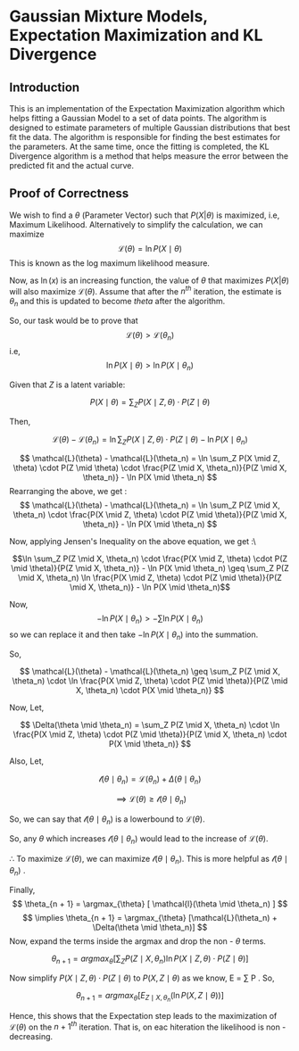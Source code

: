 # **Gaussian Mixture Models, Expectation Maximization and KL Divergence**

## **Introduction**
This is an implementation of the Expectation Maximization algorithm which helps fitting a Gaussian Model to a set of data points. The algorithm is designed to estimate parameters of multiple Gaussian distributions that best fit the data. The algorithm is responsible for finding the best estimates for the parameters. At the same time, once the fitting is completed, the KL Divergence algorithm is a method that helps measure the error between the predicted fit and the actual curve. 

## **Proof of Correctness**
We wish to find a $\theta$ (Parameter Vector) such that $P(X|\theta)$ is maximized, i.e, Maximum Likelihood. Alternatively to simplify the calculation, we can maximize $$ \mathcal{L}(\theta) = \ln P(X \mid \theta) $$ This is known as the log maximum likelihood measure.

Now, as $\ln(x)$ is an increasing function, the value of $\theta$ that maximizes $P(X|\theta)$ will also maximize $\mathcal{L}(\theta)$.
Assume that after the $n^{th}$ iteration, the estimate is $\theta_n$ and this is updated to become $theta$ after the algorithm.

So, our task would be to prove that $$\mathcal{L}(\theta) > \mathcal{L}(\theta_n)$$ i.e, $$\ln P(X \mid \theta) > \ln P(X \mid \theta_n)$$

Given that $Z$ is a latent variable:

$$
P(X \mid \theta) = \sum_Z P(X \mid Z, \theta) \cdot P(Z \mid \theta)
$$

Then,

$$
\mathcal{L}(\theta) - \mathcal{L}(\theta_n) = \ln \sum_Z P(X \mid Z, \theta) \cdot P(Z \mid \theta) - \ln P(X \mid \theta_n)
$$

$$
\mathcal{L}(\theta) - \mathcal{L}(\theta_n) = \ln \sum_Z P(X \mid Z, \theta) \cdot P(Z \mid \theta) \cdot \frac{P(Z \mid X, \theta_n)}{P(Z \mid X, \theta_n)} - \ln P(X \mid \theta_n)                              
$$
Rearranging the above, we get :
$$
\mathcal{L}(\theta) - \mathcal{L}(\theta_n) = \ln \sum_Z P(Z \mid X, \theta_n) \cdot \frac{P(X \mid Z, \theta) \cdot P(Z \mid \theta)}{P(Z \mid X, \theta_n)} - \ln P(X \mid \theta_n)  
$$

Now, applying Jensen's Inequality on the above equation, we get :\

$$\ln \sum_Z P(Z \mid X, \theta_n) \cdot \frac{P(X \mid Z, \theta) \cdot P(Z \mid \theta)}{P(Z \mid X, \theta_n)} - \ln P(X \mid \theta_n) \geq \sum_Z P(Z \mid X, \theta_n) \ln \frac{P(X \mid Z, \theta) \cdot P(Z \mid \theta)}{P(Z \mid X, \theta_n)} - \ln P(X \mid \theta_n)$$


Now, $$-\ln P(X \mid \theta_n) > - \sum \ln P(X \mid \theta_n)$$ so we can replace it and then take $-\ln P(X \mid \theta_n)$ into the summation.


So,

$$
 \mathcal{L}(\theta) - \mathcal{L}(\theta_n) \geq \sum_Z P(Z \mid X, \theta_n) \cdot \ln \frac{P(X \mid Z, \theta) \cdot P(Z \mid \theta)}{P(Z \mid X, \theta_n) \cdot P(X \mid \theta_n)} 
$$

Now, Let, 

$$ 
\Delta(\theta \mid \theta_n) = \sum_Z P(Z \mid X, \theta_n) \cdot \ln \frac{P(X \mid Z, \theta) \cdot P(Z \mid \theta)}{P(Z \mid X, \theta_n) \cdot P(X \mid \theta_n)}  
$$

Also, Let, 

$$
\mathcal{l}(\theta \mid \theta_n) = \mathcal{L}(\theta_n) + \Delta(\theta \mid \theta_n)
$$

$$
\implies \mathcal{L}(\theta)  \geq  \mathcal{l}(\theta \mid \theta_n)
$$

So, we can say that $\mathcal{l}(\theta \mid \theta_n)$ is a lowerbound to $\mathcal{L}(\theta)$.

So, any $\theta$ which increases $\mathcal{l}(\theta \mid \theta_n)$ would lead to the increase of $\mathcal{L}(\theta)$.

$\therefore$ To maximize $\mathcal{L}(\theta)$, we can maximize $\mathcal{l}(\theta \mid \theta_n)$. This is more helpful as $\mathcal{l}(\theta \mid \theta_n)$ .

Finally, 
$$
\theta_{n + 1} = \argmax_{\theta} [ \mathcal{l}(\theta \mid \theta_n) ]
$$
$$
\implies \theta_{n + 1} = \argmax_{\theta} [\mathcal{L}(\theta_n) + \Delta(\theta \mid \theta_n)]
$$
Now, expand the terms inside the argmax and drop the non - $\theta$ terms.

$$
\theta_{n + 1} = argmax_{\theta} [\sum_Z P(Z \mid X, \theta_n) \ln P(X \mid Z, \theta) \cdot P(Z \mid \theta)]
$$

Now simplify $P(X \mid Z, \theta) \cdot P(Z \mid \theta)$ to $P(X, Z \mid \theta)$ as we know, E = $\sum$ P . So, 

$$
\theta_{n + 1} = argmax_{\theta} [E_{Z \mid X, \theta_n} (\ln P(X, Z \mid \theta))]
$$

Hence, this shows that the Expectation step leads to the maximization of $\mathcal{L}(\theta)$ on the $n + 1^{th}$ iteration. That is, on eac hiteration the likelihood is non - decreasing.
